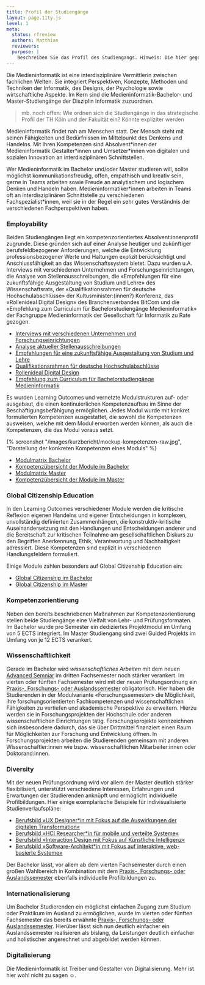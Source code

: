 ```yaml
---
title: Profil der Studiengänge
layout: page.11ty.js
level: 1
meta:
  status: rfreview
  authors: Matthias
  reviewers: 
  purpose: |
    Beschreiben Sie das Profil des Studiengangs. Hinweis: Die hier gegebene Beschreibung wird u.a. für die Außendarstellung in der Datenbank des Akkreditierungsrates verwendet. Wie ordnet sich der Studiengang in das strategische Profil der TH Köln und der Fakultät ein? Welcher Wissenschaftsdisziplin (ggf. mehreren Wissenschaftsdisziplinen) und den sie prägenden Merkmale ist der Studiengang zuzuordnen?
---
```


Die Medieninformatik ist eine interdisziplinäre Vermittlerin zwischen fachlichen Welten. Sie integriert Perspektiven, Konzepte, Methoden und Techniken der Informatik, des Designs, der Psychologie sowie wirtschaftliche Aspekte. Im Kern sind die Medieninformatik-Bachelor- und Master-Studiengänge der Disziplin Informatik zuzuordnen.

> mb. noch offen: Wie ordnen sich die Studiengänge in das strategische Profil der TH Köln und der Fakultät ein? Könnte expliziter werden

Medieninformatik findet nah am Menschen statt. Der Mensch steht mit seinen Fähigkeiten und Bedürfnissen im Mittelpunkt des Denkens und Handelns. Mit Ihren Kompetenzen sind Absolvent\*innen der Medieninformatik Gestalter\*innen und Umsetzer\*innen von digitalen und sozialen Innovation an interdisziplinären Schnittstellen.

Wer Medieninformatik im Bachelor und/oder Master studieren will, sollte möglichst kommunikationsfreudig, offen, empathisch und kreativ sein, gerne in Teams arbeiten sowie Freude an analytischem und logischem Denken und Handeln haben. Medieninformatiker\*innen arbeiten in Teams oft an interdisziplinären Schnittstelle zu verschiedenen Fachspezialist\*innen, weil sie in der Regel ein sehr gutes Verständnis der verschiedenen Fachperspektiven haben.

### Employability
Beiden Studiengängen liegt ein kompetenzorientiertes Absolvent:innenprofil zugrunde. Diese gründen sich auf einer Analyse heutiger und zukünftiger berufsfeldbezogener Anforderungen, welche die Entwicklung professionsbezogener Werte und Haltungen explizit berücksichtigt und Anschlussfähigkeit an das Wissenschaftssystem bietet. Dazu wurden u.A. Interviews mit verschiedenen Unternehmen und Forschungseinrichtungen, die Analyse von Stellenausschreibungen, die «Empfehlungen für eine zukunftsfähige Ausgestaltung von Studium und Lehre» des Wissenschaftsrats, der «Qualifikationsrahmen für deutsche Hochschulabschlüsse» der Kultusminister:(innen?) Konferenz, das «Rollenideal Digital Design» des Branchenverbandes BitCom und die «Empfehlung zum Curriculum für Bachelorstudiengänge Medieninformatik» der Fachgruppe Medieninformatik der Gesellschaft für Informatik zu Rate gezogen. 

- [Interviews mit verschiedenen Unternehmen und Forschungseinrichtungen](/interviews)
- [Analyse aktueller Stellenausschreibungen](/stellenausschreibungen)
- [Empfehlungen für eine zukunftsfähige Ausgestaltung von Studium und Lehre](https://www.wissenschaftsrat.de/download/2022/9699-22.html)
- [Qualifikationsrahmen für deutsche Hochschulabschlüsse](https://www.hrk.de/fileadmin/redaktion/hrk/02-Dokumente/02-03-Studium/02-03-02-Qualifikationsrahmen/2017_Qualifikationsrahmen_HQR.pdf)
- [Rollenideal Digital Design](https://www.bitkom.org/sites/main/files/file/import/20171013-Rollenideal-Digital-Design.pdf)
- [Empfehlung zum Curriculum für Bachelorstudiengänge Medieninformatik](https://fg-mi.gi.de/publikationen/curriculum)


Es wurden Learning Outcomes und vernetzte Modulstrukturen auf- oder ausgebaut, die einen kontinuierlichen Kompetenzaufbau im Sinne der Beschäftigungsbefähigung ermöglichen. Jedes Modul wurde mit konkret formulierten Kompetenzen ausgestattet, die sowohl die Kompetenzen ausweisen, welche mit dem Modul erworben werden können, als auch die Kompetenzen, die das Modul voraus setzt.

{% screenshot "/images/kurzbericht/mockup-kompetenzen-raw.jpg", "Darstellung der konkreten Kompetenzen eines Moduls" %}

- [Modulmatrix Bachelor](/medieninformatik-bachelor/modulmatrix-bpo5/)
- [Kompetenzübersicht der Module im Bachelor](https://th-koeln.github.io/medieninformatik-5.0/medieninformatik-bachelor/kompetenzen-der-module-bpo5/)
- [Modulmatrix Master](/medieninformatik-master/modulmatrix-mpo5/)
- [Kompetenzübersicht der Module im Master](https://th-koeln.github.io/medieninformatik-5.0/medieninformatik-master/kompetenzen-der-module-mpo5/)

### Global Citizenship Education
In den Learning Outcomes verschiedener Module werden die kritische Reflexion eigenen Handelns und eigener Entscheidungen in komplexen, unvollständig definierten Zusammenhängen, die konstruktiv-kritische Auseinandersetzung mit den Handlungen und Entscheidungen anderer und die Bereitschaft zur kritischen Teilnahme am gesellschaftlichen Diskurs zu den Begriffen Anerkennung, Ethik, Verantwortung und Nachhaltigkeit adressiert. Diese Kompetenzen sind explizit in verschiedenen Handlungsfeldern formuliert.

Einige Module zahlen besonders auf Global Citizenship Education ein:
- [Global Citizenship im Bachelor](https://th-koeln.github.io/medieninformatik-5.0/medieninformatik-bachelor/kompetenzen-der-module-bpo5/#ethik-und-gesellschaft)
- [Global Citizenship im Master](https://th-koeln.github.io/medieninformatik-5.0/medieninformatik-master/kompetenzen-der-module-mpo5/#ethik-und-gesellschaft)


### Kompetenzorientierung
Neben den bereits beschriebenen Maßnahmen zur Kompetenzorientierung stellen beide Studiengänge eine Vielfalt von Lehr- und Prüfungsformaten. Im Bachelor wurde pro Semester ein dediziertes Projektmodul im Umfang von 5 ECTS integriert. Im Master Studiengang sind zwei Guided Projekts im Umfang von je 12 ECTS verankert.

### Wissenschaftlichkeit
Gerade im Bachelor wird *wissenschaftliches Arbeiten* mit dem neuen [Advanced Semniar](/medieninformatik-bachelor/modulbeschreibungen-bpo5/BA_Advanced-Seminar/) im dritten Fachsemester noch stärker verankert. Im vierten oder fünften Fachsemester wird mit der neuen Prüfungsordnung ein [Praxis-, Forschungs- oder Auslandssemester](/medieninformatik-bachelor/modulbeschreibungen-bpo5/BA_Praxissemester/) obligatorisch. Hier haben die Studierenden in der Modulvariante «Forschungssemester» die Möglichkeit, ihre forschungsorientierten Fachkompetenzen und wissenschaftlichen Fähigkeiten zu vertiefen und akademische Perspektive zu erweitern. Hierzu werden sie in Forschungsprojekten der Hochschule oder anderen wissenschaftlichen Einrichtungen tätig. Forschungsprojekte kennzeichnen sich insbesondere dadurch, das sie über Drittmittel finanziert einen Raum für Möglichkeiten zur Forschung und Entwicklung öffnen. In Forschungsprojekten arbeiten die Studierenden gemeinsam mit anderen Wissenschaftler:innen wie bspw. wissenschaftlichen Mitarbeiter:innen oder Doktorand:innen.

### Diversity
Mit der neuen Prüfungsordnung wird vor allem der Master deutlich stärker flexibilisiert, unterstützt verschiedene Interessen, Erfahrungen und Erwartungen der Studierenden anknüpft und ermöglicht individuelle Profilbildungen. Hier einige exemplarische Beispiele für indivisualisierte Studienverlaufspläne:
- [Berufsbild »UX Designer*in mit Fokus auf die Auswirkungen der digitalen Transformation«](/curricula/mpo5-90CP-persona-UX-Design-Auswirkungen/)
- [Berufsbild »HCI Researcher\*in für mobile und verteilte Systeme«](/curricula/mpo5-90CP-persona-HCI-Researcherin/)
- [Berufsbild »Interaction Design mit Fokus auf Künstliche Intelligenz«](/curricula/mpo5-90CP-persona-Interaction-Design-mit-KI/)
- [Berufsbild »Software-Architekt\*in mit Fokus auf interaktive, web-basierte Systeme«](/curricula/mpo5-90CP-persona-Software-Architekt/)

Der Bachelor lässt, vor allem ab dem vierten Fachsemester durch einen großen Wahlbereich in Kombination mit dem [Praxis-, Forschungs- oder Auslandssemester](/medieninformatik-bachelor/modulbeschreibungen-bpo5/BA_Praxissemester/) ebenfalls individuelle Profilbildungen zu.

### Internationalisierung
Um Bachelor Studierenden ein möglichst einfachen Zugang zum Studium oder Praktikum im Ausland zu ermöglichen, wurde im vierten oder fünften Fachsemester das bereits erwähnte [Praxis-, Forschungs- oder Auslandssemester](/medieninformatik-bachelor/modulbeschreibungen-bpo5/BA_Praxissemester/). Hierüber lässt sich nun deutlich einfacher ein Auslandssemester realisieren als bislang, da Leistungen deutlich einfacher und holistischer angerechnet und abgebildet werden können.

### Digitalisierung
Die Medieninformatik ist Treiber und Gestalter von Digitalisierung. Mehr ist hier wohl nicht zu sagen ☺️.